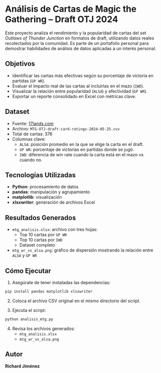 
# Análisis de Cartas de Magic the Gathering – Draft OTJ 2024

Este proyecto analiza el rendimiento y la popularidad de cartas del set *Outlaws of Thunder Junction* en formatos de draft, utilizando datos reales recolectados por la comunidad. Es parte de un portafolio personal para demostrar habilidades de análisis de datos aplicadas a un interés personal.

## Objetivos

- Identificar las cartas más efectivas según su porcentaje de victoria en partidas (`GP WR`).
- Evaluar el impacto real de las cartas al incluirlas en el mazo (`IWD`).
- Visualizar la relación entre popularidad (`ALSA`) y efectividad (`GP WR`).
- Exportar un reporte consolidado en Excel con métricas clave.

## Dataset

- Fuente: [17lands.com](https://www.17lands.com)
- Archivo: `MTG-OTJ-draft-card-ratings-2024-05-25.csv`
- Total de cartas: 376
- Columnas clave:
  - `ALSA`: posición promedio en la que se elige la carta en el draft.
  - `GP WR`: porcentaje de victorias en partidas donde se jugó.
  - `IWD`: diferencia de win rate cuando la carta está en el mazo vs cuando no.

## Tecnologías Utilizadas

- **Python**: procesamiento de datos
- **pandas**: manipulación y agrupamiento
- **matplotlib**: visualización
- **xlsxwriter**: generación de archivos Excel

## Resultados Generados

- `mtg_analisis.xlsx`: archivo con tres hojas:
  - Top 10 cartas por `GP WR`
  - Top 10 cartas por `IWD`
  - Dataset completo
- `mtg_wr_vs_alsa.png`: gráfico de dispersión mostrando la relación entre `ALSA` y `GP WR`

## Cómo Ejecutar

1. Asegúrate de tener instaladas las dependencias:
```bash
pip install pandas matplotlib xlsxwriter
```

2. Coloca el archivo CSV original en el mismo directorio del script.

3. Ejecuta el script:
```bash
python analisis_mtg.py
```

4. Revisa los archivos generados:
   - `mtg_analisis.xlsx`
   - `mtg_wr_vs_alsa.png`

## Autor

**Richard Jiménez**  
